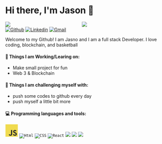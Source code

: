 # Hi there, I'm Jason 👋

<img align="left" width="48%"  src="https://github-readme-stats.vercel.app/api?username=hawk198723&theme=radical">
<img align="left" width="47%"  src="https://github-readme-stats.vercel.app/api/top-langs/?username=hawk198723&layout=compact">


[![Github](https://img.shields.io/badge/-Github-000?style=flat&logo=Github&logoColor=white)](https://github.com/hawk198723)
[![Linkedin](https://img.shields.io/badge/-LinkedIn-blue?style=flat&logo=Linkedin&logoColor=white)]((https://www.linkedin.com/in/jason-x-wang/))
[![Gmail](https://img.shields.io/badge/-Gmail-c14438?style=flat&logo=Gmail&logoColor=white)](mailto:wang.x.jason@gmail.com)

Welcome to my Github! I am Jasno and I am a full stack Developer. I love coding, blockchain, and basketball  


#### 🌱 Things I am Working/Learing on: 
- Make small project for fun
- Web 3 & Blockchain

#### :muscle: Things I am challenging myself with:
- push some codes to github every day
- push myself a little bit more

#### :computer: Programming languages and tools: 

	
<code><img width="40" src="https://raw.githubusercontent.com/devicons/devicon/master/icons/javascript/javascript-original.svg" alt="Javascript"></code>
<code><img width="40" src="https://www.svgrepo.com/show/55451/html.svg" alt="Html"></code>
<code><img width="40" src="https://www.svgrepo.com/show/250453/css.svg" alt="CSS"></code>
<code><img width="40" src="https://www.svgrepo.com/show/303157/react-logo.svg" alt="React"></code>
<code><img width="40" src="https://www.svgrepo.com/show/43101/java.svg"></code>
<code><img width="40" src="https://www.svgrepo.com/show/303266/nodejs-icon-logo.svg"></code>
<code><img width="40" src="https://pbs.twimg.com/profile_images/1255113654049128448/J5Yt92WW.png"></code>


